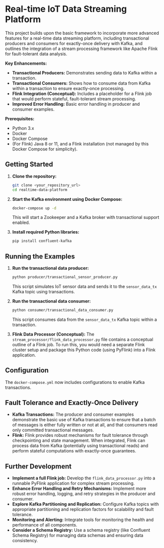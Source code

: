 # Real-time IoT Data Streaming Platform

This project builds upon the basic framework to incorporate more advanced features for a real-time data streaming platform, including transactional producers and consumers for exactly-once delivery with Kafka, and outlines the integration of a stream processing framework like Apache Flink for fault-tolerant data analysis.

**Key Enhancements:**

* **Transactional Producers:** Demonstrates sending data to Kafka within a transaction.
* **Transactional Consumers:** Shows how to consume data from Kafka within a transaction to ensure exactly-once processing.
* **Flink Integration (Conceptual):** Includes a placeholder for a Flink job that would perform stateful, fault-tolerant stream processing.
* **Improved Error Handling:** Basic error handling in producer and consumer examples.

**Prerequisites:**

* Python 3.x
* Docker
* Docker Compose
* (For Flink) Java 8 or 11, and a Flink installation (not managed by this Docker Compose for simplicity).

## Getting Started

1.  **Clone the repository:**
    ```bash
    git clone <your_repository_url>
    cd realtime-data-platform
    ```

2.  **Start the Kafka environment using Docker Compose:**
    ```bash
    docker-compose up -d
    ```
    This will start a Zookeeper and a Kafka broker with transactional support enabled.

3.  **Install required Python libraries:**
    ```bash
    pip install confluent-kafka
    ```

## Running the Examples

1.  **Run the transactional data producer:**
    ```bash
    python producer/transactional_sensor_producer.py
    ```
    This script simulates IoT sensor data and sends it to the `sensor_data_tx` Kafka topic using transactions.

2.  **Run the transactional data consumer:**
    ```bash
    python consumer/transactional_data_consumer.py
    ```
    This script consumes data from the `sensor_data_tx` Kafka topic within a transaction.

3.  **Flink Data Processor (Conceptual):**
    The `stream_processor/flink_data_processor.py` file contains a conceptual outline of a Flink job. To run this, you would need a separate Flink cluster setup and package this Python code (using PyFlink) into a Flink application.

## Configuration

The `docker-compose.yml` now includes configurations to enable Kafka transactions.

## Fault Tolerance and Exactly-Once Delivery

* **Kafka Transactions:** The producer and consumer examples demonstrate the basic use of Kafka transactions to ensure that a batch of messages is either fully written or not at all, and that consumers read only committed transactional messages.
* **Flink:** Flink provides robust mechanisms for fault tolerance through checkpointing and state management. When integrated, Flink can process data from Kafka (potentially using transactional reads) and perform stateful computations with exactly-once guarantees.

## Further Development

* **Implement a full Flink job:** Develop the `flink_data_processor.py` into a runnable PyFlink application for complex stream processing.
* **Enhance Error Handling and Retry Mechanisms:** Implement more robust error handling, logging, and retry strategies in the producer and consumer.
* **Explore Kafka Partitioning and Replication:** Configure Kafka topics with appropriate partitioning and replication factors for scalability and fault tolerance.
* **Monitoring and Alerting:** Integrate tools for monitoring the health and performance of all components.
* **Consider a Schema Registry:** Use a schema registry (like Confluent Schema Registry) for managing data schemas and ensuring data consistency.
